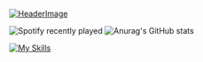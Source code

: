 [![HeaderImage](https://scriptsandstyles.neocities.org/github-profile/head.png?c=2)](https://github.com/einfachniemmand/)
<script></script>
![Spotify recently played](https://spotify-recently-played-readme.vercel.app/api?user=jeffreyca16&count=1)
![Anurag's GitHub stats](https://github-readme-stats.vercel.app/api?username=anuraghazra&show_icons=true&theme=radical)
 
[![My Skills](https://skillicons.dev/icons?i=js,html,css,cloudflare,github,linux,postman)](https://github.com/tandpfun/skill-icons)
